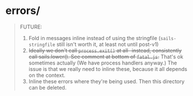 # errors/


> FUTURE:
> 1. Fold in messages inline instead of using the stringfile (`sails-stringfile` still isn't worth it, at least not until post-v1)
> 2. ~~Ideally we don't call `process.exit()` at all- instead, consistently call sails.lower().  See comment at bottom of `fatal.js`.~~ That's ok sometimes actually (We have process handlers anyway.)  The issue is that we really need to inline these, because it all depends on the context.
> 3. Inline these errors where they're being used.  Then this directory can be deleted.
